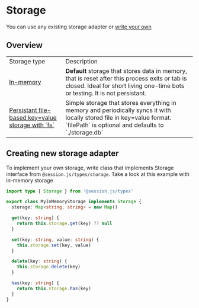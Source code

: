 # Storage

You can use any existing storage adapter or [write your own](#creating-new-storage-adapter)

## Overview

<table>
<tr>
<td> Storage type </td> <td> Description </td>
</tr>
<tr>
<td><a href="./in-memory">In-memory</a></td>
<td><b>Default</b> storage that stores data in memory, that is reset after this process exits or tab is closed. Ideal for short living one-time bots or testing. It is not persistant.</td>
</tr>

<tr>
<td><a href="./file-keyval">Persistant file-based key=value storage with `fs`</a></td>
<td>Simple storage that stores everything in memory and periodically syncs it with locally stored file in key=value format. `filePath` is optional and defaults to `./storage.db` </td>
</tr>

</table>

## Creating new storage adapter

To implement your own storage, write class that implements Storage interface from `@session.js/types/storage`. Take a look at this example with in-memory storage

```ts
import type { Storage } from '@session.js/types'

export class MyInMemoryStorage implements Storage {
  storage: Map<string, string> = new Map()

  get(key: string) {
    return this.storage.get(key) ?? null
  }

  set(key: string, value: string) {
    this.storage.set(key, value)
  }

  delete(key: string) {
    this.storage.delete(key)
  }

  has(key: string) {
    return this.storage.has(key)
  }
}
```